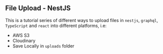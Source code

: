 ## File Upload - NestJS
This is a tutorial series of different ways to upload files in `nestjs`, `graphql`, `TypeScript` and `react` into different platforms, i.e:
- AWS S3
- Cloudinary
- Save Locally in `uploads` folder

